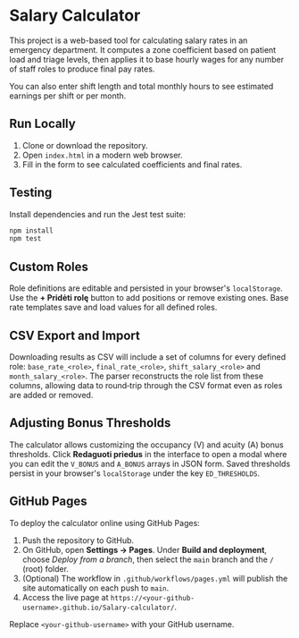 # Salary Calculator

This project is a web-based tool for calculating salary rates in an emergency department. It computes a zone coefficient based on patient load and triage levels, then applies it to base hourly wages for any number of staff roles to produce final pay rates.

You can also enter shift length and total monthly hours to see estimated earnings per shift or per month.

## Run Locally

1. Clone or download the repository.
2. Open `index.html` in a modern web browser.
3. Fill in the form to see calculated coefficients and final rates.

## Testing

Install dependencies and run the Jest test suite:

```bash
npm install
npm test
```

## Custom Roles

Role definitions are editable and persisted in your browser's `localStorage`. Use the **+ Pridėti rolę** button to add positions or remove existing ones. Base rate templates save and load values for all defined roles.

## CSV Export and Import

Downloading results as CSV will include a set of columns for every defined role:
`base_rate_<role>`, `final_rate_<role>`, `shift_salary_<role>` and
`month_salary_<role>`. The parser reconstructs the role list from these
columns, allowing data to round‑trip through the CSV format even as roles are added or removed.

## Adjusting Bonus Thresholds

The calculator allows customizing the occupancy (V) and acuity (A) bonus thresholds. Click **Redaguoti priedus** in the interface to open a modal where you can edit the `V_BONUS` and `A_BONUS` arrays in JSON form. Saved thresholds persist in your browser's `localStorage` under the key `ED_THRESHOLDS`.

## GitHub Pages

To deploy the calculator online using GitHub Pages:

1. Push the repository to GitHub.
2. On GitHub, open **Settings → Pages**. Under **Build and deployment**, choose *Deploy from a branch*, then select the `main` branch and the `/` (root) folder.
3. (Optional) The workflow in `.github/workflows/pages.yml` will publish the site automatically on each push to `main`.
4. Access the live page at `https://<your-github-username>.github.io/Salary-calculator/`.

Replace `<your-github-username>` with your GitHub username.
